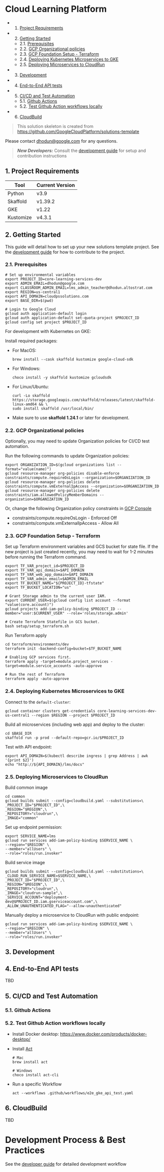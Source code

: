 # Cloud Learning Platform

<!-- vscode-markdown-toc -->

- 1. [Project Requirements](#ProjectRequirements)
- 2. [Getting Started](#GettingStarted)
  - 2.1. [Prerequisites](#Prerequisites)
  - 2.2. [GCP Organizational policies](#GCPOrganizationalpolicies)
  - 2.3. [GCP Foundation Setup - Terraform](#GCPFoundationSetup-Terraform)
  - 2.4. [Deploying Kubernetes Microservices to GKE](#DeployingKubernetesMicroservicestoGKE)
  - 2.5. [Deploying Microservices to CloudRun](#DeployingMicroservicestoCloudRun)
- 3. [Development](#Development)
- 4. [End-to-End API tests](#End-to-EndAPItests)
- 5. [CI/CD and Test Automation](#CICDandTestAutomation)
  - 5.1. [Github Actions](#GithubActions)
  - 5.2. [Test Github Action workflows locally](#TestGithubActionworkflowslocally)
- 6. [CloudBuild](#CloudBuild)

<!-- vscode-markdown-toc-config
	numbering=true
	autoSave=true
	/vscode-markdown-toc-config -->

<!-- /vscode-markdown-toc -->

> This solution skeleton is created from https://github.com/GoogleCloudPlatform/solutions-template

Please contact dhodun@google.com for any questions.

> **_New Developers:_** Consult the [development guide](./DEVELOPMENT.md) for setup and contribution instructions

## 1. <a name='ProjectRequirements'></a>Project Requirements

| Tool      | Current Version |
| --------- | --------------- |
| Python    | v3.9            |
| Skaffold  | v1.39.2         |
| GKE       | v1.22           |
| Kustomize | v4.3.1          |

## 2. <a name='GettingStarted'></a>Getting Started

This guide will detail how to set up your new solutions template project. See the [development guide](./DEVELOPMENT.md) for how to contribute to the project.

### 2.1. <a name='Prerequisites'></a>Prerequisites

```
# Set up environmental variables
export PROJECT_ID=core-learning-services-dev
export ADMIN_EMAIL=dhodun@google.com
export CLASSROOM_ADMIN_EMAIL=lms_admin_teacher@dhodun.altostrat.com
export REGION=us-central1
export API_DOMAIN=cloudpssolutions.com
export BASE_DIR=$(pwd)

# Login to Google Cloud
gcloud auth application-default login
gcloud auth application-default set-quota-project $PROJECT_ID
gcloud config set project $PROJECT_ID
```

For development with Kubernetes on GKE:

Install required packages:

- For MacOS:

  ```
  brew install --cask skaffold kustomize google-cloud-sdk
  ```

- For Windows:

  ```
  choco install -y skaffold kustomize gcloudsdk
  ```

- For Linux/Ubuntu:
  ```
  curl -Lo skaffold https://storage.googleapis.com/skaffold/releases/latest/skaffold-linux-amd64 && \
  sudo install skaffold /usr/local/bin/
  ```

* Make sure to use **skaffold 1.24.1** or later for development.

### 2.2. <a name='GCPOrganizationalpolicies'></a>GCP Organizational policies

Optionally, you may need to update Organization policies for CI/CD test automation.

Run the following commands to update Organization policies:

```
export ORGANIZATION_ID=$(gcloud organizations list --format="value(name)")
gcloud resource-manager org-policies disable-enforce constraints/compute.requireOsLogin --organization=$ORGANIZATION_ID
gcloud resource-manager org-policies delete constraints/compute.vmExternalIpAccess --organization=$ORGANIZATION_ID
gcloud resource-manager org-policies delete constraints/iam.allowedPolicyMemberDomains --organization=$ORGANIZATION_ID
```

Or, change the following Organization policy constraints in [GCP Console](https://console.cloud.google.com/iam-admin/orgpolicies)

- constraints/compute.requireOsLogin - Enforced Off
- constraints/compute.vmExternalIpAccess - Allow All

### 2.3. <a name='GCPFoundationSetup-Terraform'></a>GCP Foundation Setup - Terraform

Set up Terraform environment variables and GCS bucket for state file.
If the new project is just created recently, you may need to wait for 1-2 minutes
before running the Terraform command.

```
export TF_VAR_project_id=$PROJECT_ID
export TF_VAR_api_domain=$API_DOMAIN
export TF_VAR_web_app_domain=$API_DOMAIN
export TF_VAR_admin_email=$ADMIN_EMAIL
export TF_BUCKET_NAME="${PROJECT_ID}-tfstate"
export TF_BUCKET_LOCATION="us"

# Grant Storage admin to the current user IAM.
export CURRENT_USER=$(gcloud config list account --format "value(core.account)")
gcloud projects add-iam-policy-binding $PROJECT_ID --member="user:$CURRENT_USER" --role='roles/storage.admin'

# Create Terraform Statefile in GCS bucket.
bash setup/setup_terraform.sh
```

Run Terraform apply

```
cd terraform/environments/dev
terraform init -backend-config=bucket=$TF_BUCKET_NAME

# Enabling GCP services first.
terraform apply -target=module.project_services -target=module.service_accounts -auto-approve

# Run the rest of Terraform
terraform apply -auto-approve
```

### 2.4. <a name='DeployingKubernetesMicroservicestoGKE'></a>Deploying Kubernetes Microservices to GKE

Connect to the `default-cluster`:

```
gcloud container clusters get-credentials core-learning-services-dev-us-central1 --region $REGION --project $PROJECT_ID
```

Build all microservices (including web app) and deploy to the cluster:

```
cd $BASE_DIR
skaffold run -p prod --default-repo=gcr.io/$PROJECT_ID
```

Test with API endpoint:

```
export API_DOMAIN=$(kubectl describe ingress | grep Address | awk '{print $2}')
echo "http://${API_DOMAIN}/lms/docs"
```

### 2.5. <a name='DeployingMicroservicestoCloudRun'></a>Deploying Microservices to CloudRun

Build common image

```
cd common
gcloud builds submit --config=cloudbuild.yaml --substitutions=\
_PROJECT_ID="$PROJECT_ID",\
_REGION="$REGION",\
_REPOSITORY="cloudrun",\
_IMAGE="common"
```

Set up endpoint permission:

```
export SERVICE_NAME=lms
gcloud run services add-iam-policy-binding $SERVICE_NAME \
--region="$REGION" \
--member="allUsers" \
--role="roles/run.invoker"
```

Build service image

```
gcloud builds submit --config=cloudbuild.yaml --substitutions=\
_CLOUD_RUN_SERVICE_NAME=$SERVICE_NAME,\
_PROJECT_ID="$PROJECT_ID",\
_REGION="$REGION",\
_REPOSITORY="cloudrun",\
_IMAGE="cloudrun-sample",\
_SERVICE_ACCOUNT="deployment-dev@$PROJECT_ID.iam.gserviceaccount.com",\
_ALLOW_UNAUTHENTICATED_FLAG="--allow-unauthenticated"
```

Manually deploy a microservice to CloudRun with public endpoint:

```
gcloud run services add-iam-policy-binding $SERVICE_NAME \
--region="$REGION" \
--member="allUsers" \
--role="roles/run.invoker"
```

## 3. <a name='Development'></a>Development

## 4. <a name='End-to-EndAPItests'></a>End-to-End API tests

TBD

## 5. <a name='CICDandTestAutomation'></a>CI/CD and Test Automation

### 5.1. <a name='GithubActions'></a>Github Actions

### 5.2. <a name='TestGithubActionworkflowslocally'></a>Test Github Action workflows locally

- Install Docker desktop: https://www.docker.com/products/docker-desktop/
- Install [Act](https://github.com/nektos/act)

  ```
  # Mac
  brew install act

  # Windows
  choco install act-cli
  ```

- Run a specific Workflow
  ```
  act --workflows .github/workflows/e2e_gke_api_test.yaml
  ```

## 6. <a name='CloudBuild'></a>CloudBuild

TBD

# Development Process & Best Practices

See the [developer guide](./DEVELOPMENT.md) for detailed development workflow
